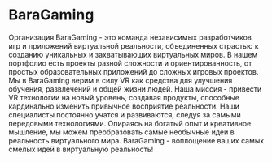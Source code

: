 # BaraGaming
Организация BaraGaming - это команда независимых разработчиков игр и приложений виртуальной реальности, объединенных страстью к созданию уникальных и захватывающих виртуальных миров. В нашем портфолио есть проекты разной сложности и ориентированность, от простых образовательных приложений до сложных игровых проектов.
Мы в BaraGaming верим в силу VR как средства для улучшения обучения, развлечений и общей жизни людей. Наша миссия - привести VR технологии на новый уровень, создавая продукты, способные кардинально изменить привычное восприятие реальности.
Наши специалисты постоянно учатся и развиваются, следуя за самыми передовыми технологиями. Опираясь на богатый опыт и креативное мышление, мы можем преобразовать самые необычные идеи в реальность виртуального мира.
BaraGaming - воплощение ваших самых смелых идей в виртуальную реальность!
